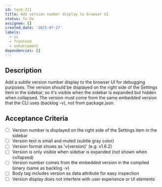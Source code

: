 ```yaml
---
id: task-211
title: Add version number display to browser UI
status: To Do
assignee: []
created_date: '2025-07-27'
labels:
  - ui
  - frontend
  - enhancement
dependencies: []
---
```


## Description

Add a subtle version number display to the browser UI for debugging purposes. The version should be displayed on the right side of the Settings item in the sidebar, so it's visible when the sidebar is expanded but hidden when collapsed. The version must come from the same embedded version that the CLI uses (backlog -v), not from package.json.

## Acceptance Criteria

- [ ] Version number is displayed on the right side of the Settings item in the sidebar
- [ ] Version text is small and muted (subtle gray color)
- [ ] Version format shows as 'v{version}' (e.g. v1.6.2)
- [ ] Version is only visible when sidebar is expanded (not shown when collapsed)
- [ ] Version number comes from the embedded version in the compiled binary (same as backlog -v)
- [ ] Body tag includes version as data attribute for easy inspection
- [ ] Version display does not interfere with user experience or UI elements
